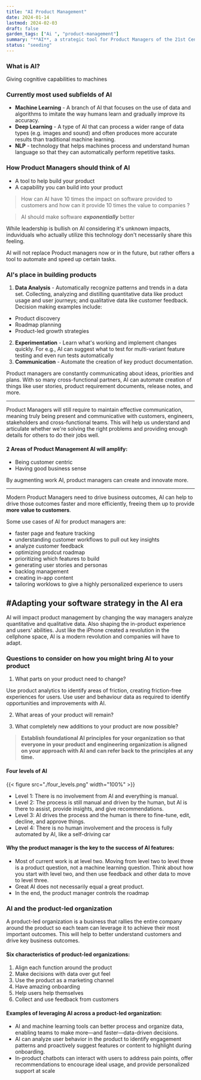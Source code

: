 ```yaml
---
title: "AI Product Management"
date: 2024-01-14
lastmod: 2024-02-03
draft: false
garden_tags: ["Ai ", "product-management"]
summary: "**AI**, a strategic tool for Product Managers of the 21st Century"
status: "seeding"
---
```


### What is AI? 

Giving cognitive capabilities to machines

### Currently most used subfields of AI

- **Machine Learning** - A branch of AI that focuses on the use of data and algorithms to 
imitate the way humans learn and gradually improve its accuracy.
- **Deep Learning** - A type of AI that can process a wider range of data types (e.g. images 
and sound) and often produces more accurate results than traditional machine learning.
- **NLP** - technology that helps machines process and 
understand human language so that they can automatically perform repetitive tasks.

### How Product Managers should think of AI 
- A tool to help build your product
- A capability you can build into your product

> How can AI have 10 times the impact on software provided to customers and how can it provide 10 times the value to companies ? 

> AI should make software ***exponentially*** better

While leadership is bullish on AI considering it's unknown impacts, induviduals who actually utilize this technology don't necessarily share this feeling.

AI will not replace Product managers now or in the future, but rather offers a tool to automate and speed up certain tasks.

### AI's place in building products

1. **Data Analysis** - Automatically recognize patterns and trends in a data set. Collecting, analyzing and distilling quantitative data like product usage and user journeys; and qualitative data like customer feedback.
Decision making examples include: 
- Product discovery
- Roadmap planning
- Product-led growth strategies
2. **Experimentation** - Learn what's working and implement changes quickly.
For e.g., AI can suggest what to test for multi-variant feature testing and even run tests automatically
3. **Communication** - Automate the creation of key product documentation.

Product managers are constantly communicating about ideas, priorities and plans. With so many cross-functional partners, AI can automate creation of things like user stories, product requirement documents, release notes, and more. 

----

Product Managers will still require to maintain effective communication, meaning  truly being present and communicative with customers, engineers, stakeholders and cross-functional teams. This will help us understand and articulate whether we're solving the right problems and providing enough details for others to do their jobs well.

####  2 Areas of Product Management AI will amplify:
- Being customer centric
- Having good business sense

By augmenting work AI, product managers can create and innovate more.


--- 

Modern Product Managers need to drive business outcomes, AI can help to drive those outcomes faster and more efficiently, freeing them up to provide **more value to customers**.

Some use cases of AI for product managers are:

-  faster page and feature tracking
- understanding customer workflows to pull out key insights
- analyze customer feedback
- optimizing prodcut roadmap
- prioritizing which features to build
- generating user stories and personas
- backlog management 
- creating in-app content
- tailoring worklows to give a highly personalized experience to users
 
## #Adapting your software strategy in the AI era

AI will impact product management by changing the way managers analyze quantitative and qualitative data. Also shaping the in-product experience and users' abilities. Just like the iPhone created a revolution in the cellphone space, AI is a modern revolution and companies will have to adapt.

### Questions to consider on how you might bring AI to your product

1. What parts on your product need to change? 

Use product analytics to identify areas of friction, creating friction-free experiences for users. Use user and behaviour data as required to identify opportunities and improvements with AI.

2. What areas of your product will remain?

3. What completely new additions to your product are now possible?

> **Establish foundational AI principles for your organization so that everyone in your product and engineering organization is aligned on your approach with AI and can refer back to the principles at any time.**

#### Four levels of AI

{{< figure src="./four_levels.png"  width="100%" >}}

- Level 1: There is no involvement from AI and everything is manual.
- Level 2: The process is still manual and driven by the human, but AI is there 
to assist, provide insights, and give recommendations.
- Level 3: AI drives the process and the human is there to fine-tune, edit, 
decline, and approve things.
- Level 4: There is no human involvement and the process is fully automated 
by AI, like a self-driving car

#### Why the product manager is the key to the success of AI features:

- Most of current work is at level two. Moving from level two to level three is a product question, not a machine 
learning question. Think about how you start with level two, and then use feedback and other data to move to level three.
- Great AI does not necessarily equal a great product.
- In the end, the product manager controls the roadmap

### AI and the product-led organization

A product-led organization is a business that rallies the entire company around the 
product so each team can leverage it to achieve their most important outcomes. This will help to better understand customers and drive key business outcomes.

#### Six characteristics of product-led organizations:

1. Align each function around the product
2. Make decisions with data over gut feel
3. Use the product as a marketing channel
4. Have amazing onboarding
5. Help users help themselves
6. Collect and use feedback from customers

#### Examples of leveraging AI across a product-led organization:
- AI and machine learning tools can better process and organize data, enabling teams to 
make more—and faster—data-driven decisions.
- AI can analyze user behavior in the product to identify engagement patterns and 
proactively suggest features or content to highlight during onboarding.
- In-product chatbots can interact with users to address pain points, offer recommendations 
to encourage ideal usage, and provide personalized support at scale